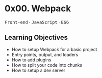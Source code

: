 # 0x00. Webpack

<kbd>Front-end</kbd> &middot; <kbd>JavaScript</kbd> &middot; <kbd>ES6</kbd>

## Learning Objectives

- How to setup Webpack for a basic project
- Entry points, output, and loaders
- How to add plugins
- How to split your code into chunks
- How to setup a dev server
